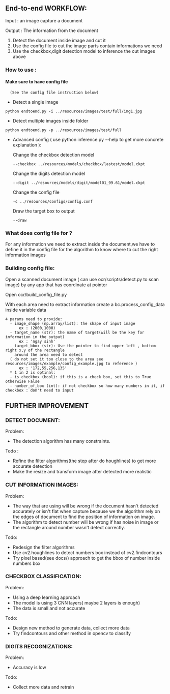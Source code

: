 ## End-to-end WORKFLOW:
Input : an image capture a document

Output : The information from the document
1.  Detect the document inside image and cut it
2.  Use the config file to cut the image parts contain informations we need
3.  Use the checkbox,digit detection model to inference the cut images above

### How to use : 
  #### Make sure to have config file
      (See the config file instruction below)
  
  - Detect a single image
  ```
  python endtoend.py -i ../resources/images/test/full/img1.jpg 
  ```
  - Detect multiple images inside folder
  ```
  python endtoend.py -p ../resources/images/test/full
  ```
  - Advanced config ( use python inference.py --help to get more concrete explanation ):
  
      Change the checkbox detection model
      ```
      --checkbox ../resources/models/checkbox/lastest/model.ckpt 
      ```

      Change the digits detection model
      ```
      --digit ../resources/models/digit/model01_99.61/model.ckpt 
      ```

      Change the config file 
      ```
      -c ../resources/configs/config.conf
      ```

      Draw the target box to output
      ```
      --draw
      ```

### What does config file for ?

For any information we need to extract inside the document,we have to define it in the config file for the algorithm to know where to cut the right information images

### Building config file:

  Open a scanned document image ( can use ocr/scripts/detect.py to scan image) by any app that has coordinate at pointer
  
  Open ocr/build_config_file.py 
  
  With each area need to extract information create a bc.process_config_data inside variable data
  
    4 params need to provide:
      - image_shape (np.array/list): the shape of input image
          ex : (2000,1000)
      - target_name (str): the name of target(will be the key for information in the output)
          ex : 'ngay sinh'
      - target_bbox (str): Use the pointer to find upper left , bottom right x,y of the rectangle 
        around the area need to detect 
      ( do not set it too close to the area see resources/images/example/config_example.jpg to reference )
          ex : '172,55,256,135'
      * 1 in 2 is optinal:
      - is_checkbox (bool): if this is a check box, set this to True otherwise False
      - number_of_box (int): if not checkbox so how many numbers in it, if checkbox : don't need to input
      
      
## FURTHER IMPROVEMENT
### DETECT DOCUMENT:
Problem:
  - The detection algorithm has many constraints.
  
Todo : 
  - Refine the filter algorithms(the step after do houghlines) to get more accurate detection
  - Make the resize and transform image after detected more realistic

### CUT INFORMATION IMAGES:
Problem: 
  - The way that are using will be wrong if the document hasn't detected accurately or isn't flat when capture because we the algorithm rely on the edges of document to find the position of information on image.
  - The algorithm to detect number will be wrong if has noise in image or the rectangle around number wasn't detect correctly.

Todo:
  - Redesign the filter algorithms
  - Use cv2.houghlines to detect numbers box instead of cv2.findcontours
  - Try pixel based(see docs/) approach to get the bbox of number inside numbers box

### CHECKBOX CLASSIFICATION:
Problem:
  - Using a deep learning approach
  - The model is using 3 CNN layers( maybe 2 layers is enough)
  - The data is small and not accurate
  
Todo:
  - Design new method to generate data, collect more data
  - Try findcontours and other method in opencv to classify  

### DIGITS RECOGNIZATIONS:
Problem:
  - Accuracy is low
  
Todo:
  - Collect more data and retrain

